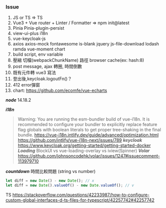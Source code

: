 ### Issue
1. JS or TS => TS
2. Vue3 + Vue router + Linter / Formatter => npm init@latest
3. Pinia Pinia-plugin-persist
4. view-ui-plus i18n
5. vue-keycloak-js
6. axios axios-mock fontawesome is-blank jquery js-file-download lodash ramda vue-moment chart
7. build script, env variable
8. 壓縮 切檔(webpackChunkName) 路徑 browser cache(ex: hash:8)
9. post message, ajax 轉圈, 時間倒數
10. 既有元件轉 vue3 寫法
11. 登出後,keycloak.logoutFn()？
12. 412 error彈窗
13. chart: https://github.com/ecomfe/vue-echarts


***node***
14.18.2

***i18n***
> Warning: You are running the esm-bundler build of vue-i18n. It is recommended to configure your bundler to explicitly replace feature flag globals with boolean literals to get proper tree-shaking in the final bundle.
https://vue-i18n.intlify.dev/guide/advanced/optimization.html
https://github.com/intlify/vue-i18n-next/issues/789
***keycloak***
https://www.keycloak.org/getting-started/getting-started-docker
***Loading***
BlockUI vs vue-loading-overlay vs iview(Spinner)
***Volar***
https://github.com/johnsoncodehk/volar/issues/1247#issuecomment-113979710

***countdown***
時間比較問題 (string vs number)
```js
let diff = new Date() - new Date(); // x
let diff = new Date().valueOf() - new Date.valueOf(); // v
```

TS
https://stackoverflow.com/questions/42233987/how-to-configure-custom-global-interfaces-d-ts-files-for-typescript/42257742#42257742
